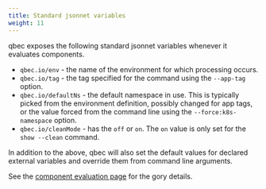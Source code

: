 ```yaml
---
title: Standard jsonnet variables
weight: 11
---
```


qbec exposes the following standard jsonnet variables whenever it evaluates components.

* `qbec.io/env` - the name of the environment for which processing occurs.
* `qbec.io/tag` - the tag specified for the command using the `--app-tag` option.
* `qbec.io/defaultNs` - the default namespace in use. This is typically picked from the environment definition,
   possibly changed for app tags, or the value forced from the command line using the `--force:k8s-namespace` option.
* `qbec.io/cleanMode` - has the `off` or `on`. The `on` value is only set for the `show --clean` command.

In addition to the above, qbec will also set the default values for declared external variables and
override them from command line arguments.

See the [component evaluation page](../component-evaluation) for the gory details.
